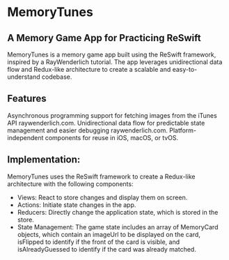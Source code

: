 # MemoryTunes
## A Memory Game App for Practicing ReSwift

MemoryTunes is a memory game app built using the ReSwift framework, inspired by a RayWenderlich tutorial. The app leverages unidirectional data flow and Redux-like architecture to create a scalable and easy-to-understand codebase.

## Features

Asynchronous programming support for fetching images from the iTunes API raywenderlich.com.
Unidirectional data flow for predictable state management and easier debugging raywenderlich.com.
Platform-independent components for reuse in iOS, macOS, or tvOS.


## Implementation:

MemoryTunes uses the ReSwift framework to create a Redux-like architecture with the following components:

- Views: React to store changes and display them on screen.
- Actions: Initiate state changes in the app.
- Reducers: Directly change the application state, which is stored in the store.
- State Management: The game state includes an array of MemoryCard objects, which contain an imageUrl to be displayed on the card, isFlipped to identify if the front of the card is visible, and isAlreadyGuessed to identify if the card was already matched.

